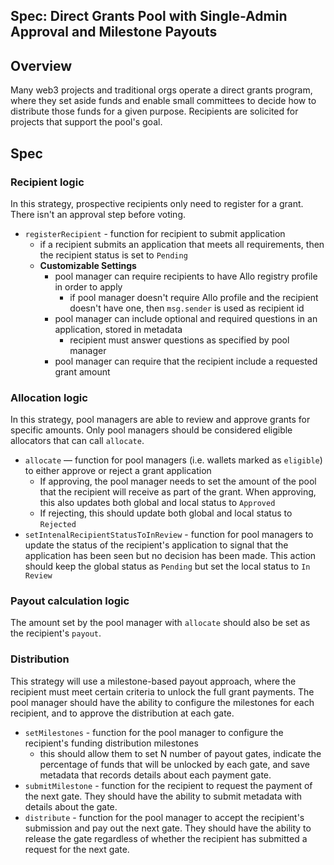 Spec: Direct Grants Pool with Single-Admin Approval and Milestone Payouts
---------------------------------

## Overview 
Many web3 projects and traditional orgs operate a direct grants program, where they set aside funds and enable small committees to decide how to distribute those funds for a given purpose. Recipients are solicited for projects that support the pool's goal.

## Spec
### Recipient logic
In this strategy, prospective recipients only need to register for a grant. There isn't an approval step before voting. 
- `registerRecipient` - function for recipient to submit application
    - if a recipient submits an application that meets all requirements, then the recipient status is set to `Pending`
    - **Customizable Settings**
        - pool manager can require recipients to have Allo registry profile in order to apply
            - if pool manager doesn't require Allo profile and the recipient doesn't have one, then `msg.sender` is used as recipient id
        - pool manager can include optional and required questions in an application, stored in metadata
            - recipient must answer questions as specified by pool manager
        - pool manager can require that the recipient include a requested grant amount

### Allocation logic
In this strategy, pool managers are able to review and approve grants for specific amounts. Only pool managers should be considered eligible allocators that can call `allocate`.
- `allocate` — function for pool managers (i.e. wallets marked as `eligible`) to either approve or reject a grant application
    - If approving, the pool manager needs to set the amount of the pool that the recipient will receive as part of the grant. When approving, this also updates both global and local status to `Approved`
    - If rejecting, this should update both global and local status to `Rejected`
- `setIntenalRecipientStatusToInReview` - function for pool managers to update the status of the recipient's application to signal that the application has been seen but no decision has been made. This action should keep the global status as `Pending` but set the local status to `In Review`

### Payout calculation logic
The amount set by the pool manager with `allocate` should also be set as the recipient's `payout`.

### Distribution
This strategy will use a milestone-based payout approach, where the recipient must meet certain criteria to unlock the full grant payments. The pool manager should have the ability to configure the milestones for each recipient, and to approve the distribution at each gate. 
- `setMilestones` - function for the pool manager to configure the recipient's funding distribution milestones
    - this should allow them to set N number of payout gates, indicate the percentage of funds that will be unlocked by each gate, and save metadata that records details about each payment gate.
- `submitMilestone` - function for the recipient to request the payment of the next gate. They should have the ability to submit metadata with details about the gate. 
- `distribute` - function for the pool manager to accept the recipient's submission and pay out the next gate. They should have the ability to release the gate regardless of whether the recipient has submitted a request for the next gate. 
